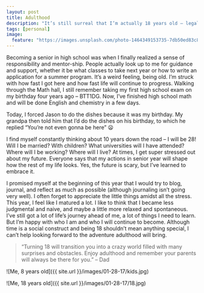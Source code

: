```yaml
---
layout: post
title: Adulthood
description: "It’s still surreal that I’m actually 18 years old – legally an adult and finally allowed to sign my own permission forms. I can get a credit card, open a Tax Free Savings Account, and drink (in Quebec)."
tags: [personal]
image:
  feature: "https://images.unsplash.com/photo-1464349153735-7db50ed83c84?ixlib=rb-1.2.1&ixid=eyJhcHBfaWQiOjEyMDd9&auto=format&fit=crop&w=1662&q=80"
---
```


Becoming a senior in high school was when I finally realized a sense of responsibility and mentor-ship. People actually look up to me for guidance and support, whether it be what classes to take next year or how to write an application for a summer program. It’s a weird feeling, being old. I’m struck with how fast I got here and how fast life will continue to progress. Walking through the Math hall, I still remember taking my first high school exam on my birthday four years ago – BTT1DG. Now, I’ve finished high school math and will be done English and chemistry in a few days.

Today, I forced Jason to do the dishes because it was my birthday. My grandpa then told him that I’d do the dishes on his birthday, to which he replied “You’re not even gonna be here” 😦

I find myself constantly thinking about 10 years down the road – I will be 28! Will I be married? With children? What universities will I have attended? Where will I be working? Where will I live? At times, I get super stressed out about my future. Everyone says that my actions in senior year will shape how the rest of my life looks. Yes, the future is scary, but I’ve learned to embrace it.

I promised myself at the beginning of this year that I would try to blog, journal, and reflect as much as possible (although journaling isn’t going very well). I often forget to appreciate the little things amidst all the stress. This year, I feel like I matured a lot. I like to think that I became less judgmental and naive, and maybe a little more relaxed and spontaneous. I’ve still got a lot of life’s journey ahead of me, a lot of things I need to learn. But I’m happy with who I am and who I will continue to become. Although time is a social construct and being 18 shouldn’t mean anything special, I can’t help looking forward to the adventure adulthood will bring.

>“Turning 18 will transition you into a crazy world filled with many surprises and obstacles. Enjoy adulthood and remember your parents will always be there for you.” – Dad

![Me, 8 years old]({{ site.url }}/images/01-28-17/kids.jpg)

![Me, 18 years old]({{ site.url }}/images/01-28-17/18.jpg)
